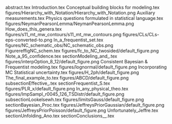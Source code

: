 abstract.tex
Introduction.tex
Conceptual building blocks for modeling.tex
figures/Hierarchy_with_Notation/Hierarchy_with_Notation.png
Auxiliary measurements.tex
Physics questions formulated in statistical language.tex
figures/NeymanPearsonLemma/NeymanPearsonLemma.png
How_does_this_genera.tex
figures/s11_mt_mw_contours/s11_mt_mw_contours.png
figures/CLs/CLs-eps-converted-to.png
In_a_frequentist_set.tex
figures/NC_schematic_obs/NC_schematic_obs.png
FigurereffigNC_schem.tex
figures/fc_to_NC_twosided/default_figure.png
Note_a_95_confidence.tex
sectionModeling_and_.tex
figures/interpOption_8_12/default_figure.png
Consistent Bayesian & Frequentist modeling.tex
figures/lognormal/default_figure.png
Incorporating MC Statistical uncertainty.tex
figures/H_2ph/default_figure.png
The_final_example_to.tex
figures/ABCD/default_figure.png
subsectionEffective_.tex
sectionFrequentist_S.tex
figures/PLR_x/default_figure.png
In_any_physical_theo.tex
figures/ImpSampl_r0045_126_TSDistr/default_figure.png
subsectionLookelsewh.tex
figures/limitsGauss/default_figure.png
sectionBayesian_Proc.tex
figures/JeffreysPriorGaussian/default_figure.png
figures/JeffreysPriorPoisson/default_figure.png
Unfortunately_Jeffre.tex
sectionUnfolding_Ano.tex
sectionConclusions__.tex
